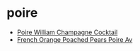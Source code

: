 # poire

 * [Poire William Champagne Cocktail](../index/p/poire-william-champagne-cocktail-200781.json)
 * [French Orange Poached Pears Poire Av](../index/f/french-orange-poached-pears-poire-av.json)

